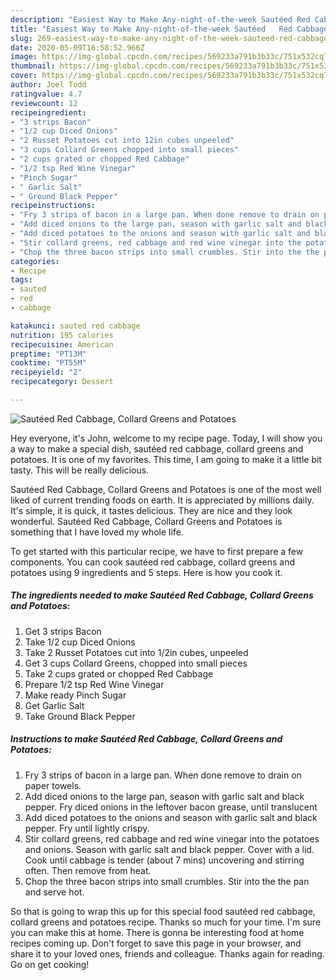 ```yaml
---
description: "Easiest Way to Make Any-night-of-the-week Sautéed	Red Cabbage, Collard Greens and Potatoes"
title: "Easiest Way to Make Any-night-of-the-week Sautéed	Red Cabbage, Collard Greens and Potatoes"
slug: 269-easiest-way-to-make-any-night-of-the-week-sauteed-red-cabbage-collard-greens-and-potatoes
date: 2020-05-09T16:58:52.966Z
image: https://img-global.cpcdn.com/recipes/569233a791b3b33c/751x532cq70/sauteedred-cabbage-collard-greens-and-potatoes-recipe-main-photo.jpg
thumbnail: https://img-global.cpcdn.com/recipes/569233a791b3b33c/751x532cq70/sauteedred-cabbage-collard-greens-and-potatoes-recipe-main-photo.jpg
cover: https://img-global.cpcdn.com/recipes/569233a791b3b33c/751x532cq70/sauteedred-cabbage-collard-greens-and-potatoes-recipe-main-photo.jpg
author: Joel Todd
ratingvalue: 4.7
reviewcount: 12
recipeingredient:
- "3 strips Bacon"
- "1/2 cup Diced Onions"
- "2 Russet Potatoes cut into 12in cubes unpeeled"
- "3 cups Collard Greens chopped into small pieces"
- "2 cups grated or chopped Red Cabbage"
- "1/2 tsp Red Wine Vinegar"
- "Pinch Sugar"
- " Garlic Salt"
- " Ground Black Pepper"
recipeinstructions:
- "Fry 3 strips of bacon in a large pan. When done remove to drain on paper towels."
- "Add diced onions to the large pan, season with garlic salt and black pepper. Fry diced onions in the leftover bacon grease, until translucent"
- "Add diced potatoes to the onions and season with garlic salt and black pepper. Fry until lightly crispy."
- "Stir collard greens, red cabbage and red wine vinegar into the potatoes and onions. Season with garlic salt and black pepper. Cover with a lid. Cook until cabbage is tender (about 7 mins) uncovering and stirring often. Then remove from heat."
- "Chop the three bacon strips into small crumbles. Stir into the the pan and serve hot."
categories:
- Recipe
tags:
- sauted
- red
- cabbage

katakunci: sauted red cabbage 
nutrition: 195 calories
recipecuisine: American
preptime: "PT13M"
cooktime: "PT55M"
recipeyield: "2"
recipecategory: Dessert

---
```



![Sautéed	Red Cabbage, Collard Greens and Potatoes](https://img-global.cpcdn.com/recipes/569233a791b3b33c/751x532cq70/sauteedred-cabbage-collard-greens-and-potatoes-recipe-main-photo.jpg)

Hey everyone, it's John, welcome to my recipe page. Today, I will show you a way to make a special dish, sautéed	red cabbage, collard greens and potatoes. It is one of my favorites. This time, I am going to make it a little bit tasty. This will be really delicious.

Sautéed	Red Cabbage, Collard Greens and Potatoes is one of the most well liked of current trending foods on earth. It is appreciated by millions daily. It's simple, it is quick, it tastes delicious. They are nice and they look wonderful. Sautéed	Red Cabbage, Collard Greens and Potatoes is something that I have loved my whole life.




To get started with this particular recipe, we have to first prepare a few components. You can cook sautéed	red cabbage, collard greens and potatoes using 9 ingredients and 5 steps. Here is how you cook it.

<!--inarticleads1-->

##### The ingredients needed to make Sautéed	Red Cabbage, Collard Greens and Potatoes:

1. Get 3 strips Bacon
1. Take 1/2 cup Diced Onions
1. Take 2 Russet Potatoes cut into 1/2in cubes, unpeeled
1. Get 3 cups Collard Greens, chopped into small pieces
1. Take 2 cups grated or chopped Red Cabbage
1. Prepare 1/2 tsp Red Wine Vinegar
1. Make ready Pinch Sugar
1. Get  Garlic Salt
1. Take  Ground Black Pepper




<!--inarticleads2-->

##### Instructions to make Sautéed	Red Cabbage, Collard Greens and Potatoes:

1. Fry 3 strips of bacon in a large pan. When done remove to drain on paper towels.
1. Add diced onions to the large pan, season with garlic salt and black pepper. Fry diced onions in the leftover bacon grease, until translucent
1. Add diced potatoes to the onions and season with garlic salt and black pepper. Fry until lightly crispy.
1. Stir collard greens, red cabbage and red wine vinegar into the potatoes and onions. Season with garlic salt and black pepper. Cover with a lid. Cook until cabbage is tender (about 7 mins) uncovering and stirring often. Then remove from heat.
1. Chop the three bacon strips into small crumbles. Stir into the the pan and serve hot.




So that is going to wrap this up for this special food sautéed	red cabbage, collard greens and potatoes recipe. Thanks so much for your time. I'm sure you can make this at home. There is gonna be interesting food at home recipes coming up. Don't forget to save this page in your browser, and share it to your loved ones, friends and colleague. Thanks again for reading. Go on get cooking!
